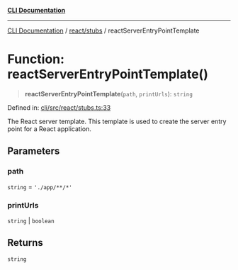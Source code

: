 [**CLI Documentation**](../../../README.md)

***

[CLI Documentation](../../../README.md) / [react/stubs](../README.md) / reactServerEntryPointTemplate

# Function: reactServerEntryPointTemplate()

> **reactServerEntryPointTemplate**(`path`, `printUrls`): `string`

Defined in: [cli/src/react/stubs.ts:33](https://github.com/stonemjs/cli/blob/a8ddb59abbd77ddb2870c689c0c7e80297d24c5a/src/react/stubs.ts#L33)

The React server template.
This template is used to create the server entry point for a React application.

## Parameters

### path

`string` = `'./app/**/*'`

### printUrls

`string` | `boolean`

## Returns

`string`
